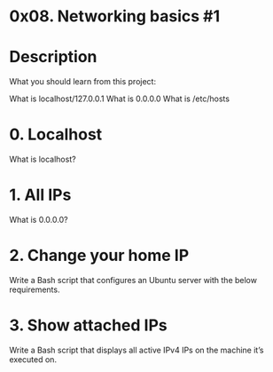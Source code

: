 # 0x08. Networking basics #1
# Description
What you should learn from this project:

What is localhost/127.0.0.1
What is 0.0.0.0
What is /etc/hosts
# 0. Localhost
What is localhost?
# 1. All IPs
What is 0.0.0.0?
# 2. Change your home IP
Write a Bash script that configures an Ubuntu server with the below requirements.
# 3. Show attached IPs
Write a Bash script that displays all active IPv4 IPs on the machine it’s executed on.